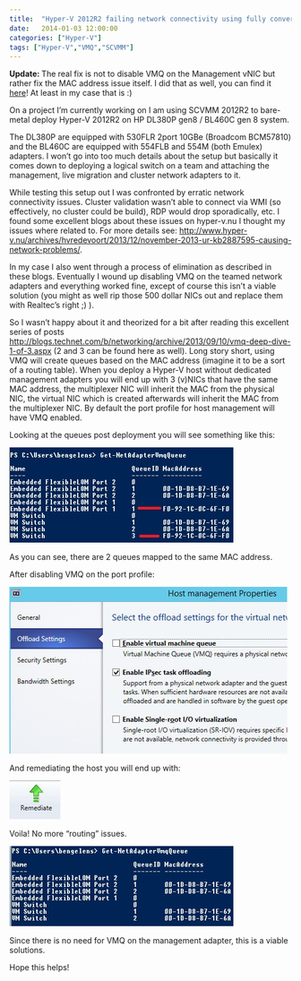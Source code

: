 ```yaml
---
title:  "Hyper-V 2012R2 failing network connectivity using fully converged networking SOLVED!"
date:   2014-01-03 12:00:00
categories: ["Hyper-V"]
tags: ["Hyper-V","VMQ","SCVMM"]
---
```

<strong>Update: </strong>The real fix is not to disable VMQ on the Management vNIC but rather fix the MAC address issue itself. I did that as well, you can find it <a href="http://wp.me/p1COfr-4w" target="_blank">here</a>!
At least in my case that is :)

On a project I’m currently working on I am using SCVMM 2012R2 to bare-metal deploy Hyper-V 2012R2 on HP DL380P gen8 / BL460C gen 8 system.

The DL380P are equipped with 530FLR 2port 10GBe (Broadcom BCM57810) and the BL460C are equipped with 554FLB and 554M (both Emulex) adapters. I won’t go into too much details about the setup but basically it comes down to deploying a logical switch on a team and attaching the management, live migration and cluster network adapters to it.

While testing this setup out I was confronted by erratic network connectivity issues. Cluster validation wasn’t able to connect via WMI (so effectively, no cluster could be build), RDP would drop sporadically, etc. I found some excellent blogs about these issues on hyper-v.nu I thought my issues where related to. For more details see: <a href="http://www.hyper-v.nu/archives/hvredevoort/2013/12/november-2013-ur-kb2887595-causing-network-problems/" target="_blank">http://www.hyper-v.nu/archives/hvredevoort/2013/12/november-2013-ur-kb2887595-causing-network-problems/</a>.

In my case I also went through a process of elimination as described in these blogs. Eventually I wound up disabling VMQ on the teamed network adapters and everything worked fine, except of course this isn’t a viable solution (you might as well rip those 500 dollar NICs out and replace them with Realtec’s right ;) ).

So I wasn’t happy about it and theorized for a bit after reading this excellent series of posts <a href="http://blogs.technet.com/b/networking/archive/2013/09/10/vmq-deep-dive-1-of-3.aspx" target="_blank">http://blogs.technet.com/b/networking/archive/2013/09/10/vmq-deep-dive-1-of-3.aspx</a> (2 and 3 can be found here as well). Long story short, using VMQ will create queues based on the MAC address (imagine it to be a sort of a routing table). When you deploy a Hyper-V host without dedicated management adapters you will end up with 3 (v)NICs that have the same MAC address, the multiplexer NIC will inherit the MAC from the physical NIC, the virtual NIC which is created afterwards will inherit the MAC from the multiplexer NIC. By default the port profile for host management will have VMQ enabled.

Looking at the queues post deployment you will see something like this:

![](/images/2014-01/vmqbefore.jpg)

As you can see, there are 2 queues mapped to the same MAC address.

After disabling VMQ on the port profile:

![](/images/2014-01/portprofile.jpg)

And remediating the host you will end up with:

![](/images/2014-01/remediate.jpg)

Voila! No more “routing” issues.

![](/images/2014-01/vmqafter.jpg)

Since there is no need for VMQ on the management adapter, this is a viable solutions.

Hope this helps!